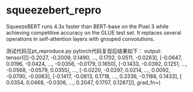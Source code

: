 # squeezebert_repro
SqueezeBERT runs 4.3x faster than BERT-base on the Pixel 3 while achieving competitive accuracy on the GLUE test set. It replaces several operations in self-attention layers with grouped convolutions.

测试代码见pt_reproduce.py
pytorch代码复现后结果如下：
output: tensor([[[-0.2027, -0.2009,  0.1490,  ...,  0.1702,  0.0511, -0.0263],
         [-0.0647,  0.0196, -0.0424,  ..., -0.0356, -0.0179,  0.1650],
         [-0.1433, -0.0392,  0.1251,  ..., -0.0568, -0.0579,  0.0355],
         ...,
         [-0.0220, -0.0297,  0.0214,  ...,  0.0092, -0.0790, -0.0063],
         [-0.1417, -0.0813,  0.1718,  ...,  0.3336, -0.1188,  0.1433],
         [ 0.0354,  0.0468, -0.0306,  ...,  0.2047,  0.1707,  0.1287]]],
       grad_fn=<PermuteBackward>)
